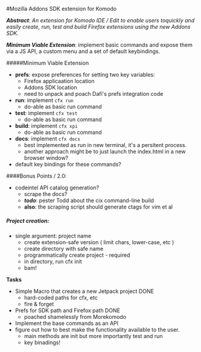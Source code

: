 #Mozilla Addons SDK extension for Komodo

*__Abstract__: An extension for Komodo IDE / Edit to enable users toquickly and
easily create, run, test and build Firefox extensions using the new Addons SDK.*

*__Minimum Viable Extension__*: implement basic commands and expose them via a JS
API, a custom menu and a set of default keybindings.

#####Minimum Viable Extension

* __prefs__: expose preferences for setting two key variables:
    * Firefox applicaation location
    * Addons SDK location
    * need to unpack and poach Dafi's prefs integration code
* __run__: implement `cfx run`
    * do-able as basic run command
* __test__: implement `cfx test`
    * do-able as basic run command
* __build__: implement `cfx xpi`
    * do-able as basic run command
* __docs__: implement `cfx docs`
    * best implemented as run in new terminal, it's a persitent process.
    * another approach might be to just launch the index.html in a new browser window?
* default key bindings for these commands?
    
####Bonus Points / 2.0:

* codeintel API catalog generation?
    * scrape the docs?
    * *__todo__*: pester Todd about the cix command-line build
    * __also__: the scraping script should generate ctags for vim et al

##### Project creation:

* single argument: project name
    * create extension-safe version ( limit chars, lower-case, etc )
    * create directory with safe name
    * programmatically create project - required
    * in directory, run cfx init
    * bam!

__Tasks__

* Simple Macro that creates a new Jetpack project DONE
    * hard-coded paths for cfx, etc
    * fire & forget
* Prefs for SDK path and Firefox path DONE
    * poached shamelessly from Morekomodo
* Implement the base commands as an API
* figure out how to best make the functionality available to the user.
    * main methods are init but more importantly test and run
    * key binadings!
